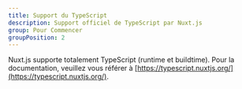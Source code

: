 ```yaml
---
title: Support du TypeScript
description: Support officiel de TypeScript par Nuxt.js
group: Pour Commencer
groupPosition: 2
---
```


Nuxt.js supporte totalement TypeScript (runtime et buildtime). Pour la documentation, veuillez vous référer à [https://typescript.nuxtjs.org/](https://typescript.nuxtjs.org/).
